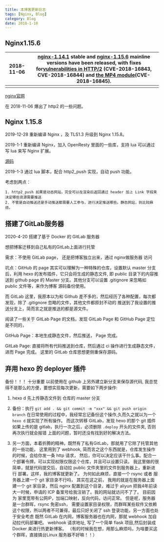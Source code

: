 ```yaml
---
title: 本博客更新日志
tags: [Nginx, Blog]
category: Blog
date: 2018-1-10
---
```


## Nginx1.15.6

| 2018-11-06 | [nginx-1.14.1](http://nginx.org/en/download.html) stable and [nginx-1.15.6](http://nginx.org/en/download.html) mainline versions have been released, with fixes for[vulnerabilities in HTTP/2](http://nginx.org/en/security_advisories.html) (CVE-2018-16843, CVE-2018-16844) and [the MP4 module](http://nginx.org/en/security_advisories.html)(CVE-2018-16845). |
| ---------- | ------------------------------------------------------------ |
|            |                                                              |

[nginx官网](http://nginx.org/)

在 2018-11-06 爆出了 http2 的一些问题。

  

## Nginx 1.15.8

2019-12-28 重新编译 Nginx ，及 TLS1.3 升级到 Nginx 1.15.8。



2019-1-1 重新编译 Nginx，加入 OpenResty 里面的一些库，支持 lua 可以通过写 lua 来写 Nginx 扩展。

[源码](https://github.com/anitazhaochen/generate_http2_push_config.git)

2019-1-3 通过 lua 脚本，配合 http2_push 实现，自动 push 功能。



考虑到两点：

 	1. http2_push 如果是动态网站，完全可以在渲染后返回通过 header 加上 Link 字段来决定哪些资源需要推送
 	2. 不管是自动推送还是手动推送都需要人工参与，进行决定推送哪些。静态网站，则比较麻烦。


## 搭建了GitLab服务器


2020-4-20 搭建了基于 Docker 的 GitLab 服务器

想把博客迁移到自己私有的GitLab上面进行托管

需求：不使用 GitLab page， 还是把博客独立出来，通过 nginx做服务器 访问

坑点：GitHub 的 page 其实可以理解为一种特殊的仓库，设置默认 master 分支后，利用 hexo 的发布插件，它只会将生成的静态文件,
即 public 目录下的内容推送到 github page 的 Master 分支。其他分支可以设置 .gitignore 来忽略如 public 文件等，来作为博客
源码备份使用。

而 GitLab 这里，我原本以为和 Github 差不多的，然后经历了各种配置，每次都发现，除了 .gitignore 忽略的文件，其他文件都原封不动的
推送到了我设置的推送分支上，简而言之就是推送的都是源文件。

阅读了一些关于 GitLab Page 的文档，发现 GitLab Page 和 GitHub Page 定位是不同的，

GitHub Page：本地生成静态文件，然后推送， Page 完成。

GitLab Page: 直接将所有代码推送到仓库，然后通过 ci 操作进行生成静态文件，进而 Page 完成。 这里的 GitLab 仓库思想更侧重保存源码。


## 弃用 hexo 的 deployer 插件

备份！！！ 十分重要
以前使用在 github 上另外建立新分支来保存源代码, 我总觉得不是那么的方便，要想实现每次更新，需要如下两步操作:
1. hexo d 先上传静态文件到 仓库的 master 分支
2. 备份：执行 `git add . && git commit -m "xxx" && git push origin branch`
在日常使用的过程中，我经常忘记备份这个操作,久而久之就以为一个 `hexo d` 就实现了所有操作。
而这次转移 GitLab，发现 hexo 的那个 git 插件如果上传的是 gitlab，执行一次之后，必须删除 `.deploy` 开头的文件夹, 否则再次执行就会报错
上面的问题，暂时还没有找到好的解决方法。

3. 另一方面，本着折腾的精神。既然有了私有GitLab，那就用了它除了托管其他的一些功能，
这里用到了 webhook, 简而言之这个东西就是，仓库发生操作的时候，会给你发一条 http 请求，
然后，你可以决定应该干什么事。配合一个部署令牌，可以实现权限仅限这个仓库，并且可以设置只读。
我这里做的很简单，就是代码提交后，自动拉 public 文件夹里的文件到服务器上，重新进行
部署。这样，我的博客就更新了。
为何如此麻烦，直接一个 rsync 或者 服务器上建一个 git 家目录不行吗， 其实在这之前，
我用的就是在服务器上面建一个 git 家目录，然后 nginx 配置到这个目录，难过于 aliyun
把我4年前读大一时候，申请的 ICP 备案号给我注销了。我的网站就访问不了了。 目前因为
家里宽带有公网IP，加端口映射，反向代码，访问正常。
但是呢，服务器是一台群晖，rsync 免密ssh， 需要设置家目录权限，而群晖某些软件又依赖
这个权限，所以两者不可兼得，最后只好关闭了 ssh 登录功能，另一方面也处于安全考虑
既然 GitLab 在内网，博客服务器也在内网，那就 webhook 加自动拉代码部署吧。
webhook 请求地址, 写了一个简单 flask 项目,然后封装成 Docker 来进行热更新博客。
（有的时候我在想，用那么麻烦吗，为啥要买这个群晖，直接搞台Linux 服务器不好嘛！！）













